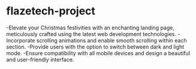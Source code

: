 # flazetech-project
-Elevate your Christmas festivities with an enchanting landing page, meticulously crafted using the latest web development technologies.
-Incorporate scrolling animations and enable smooth scrolling within each section.
-Provide users with the option to switch between dark and light mode.
-Ensure compatibility with all mobile devices and design a beautiful and user-friendly interface.
